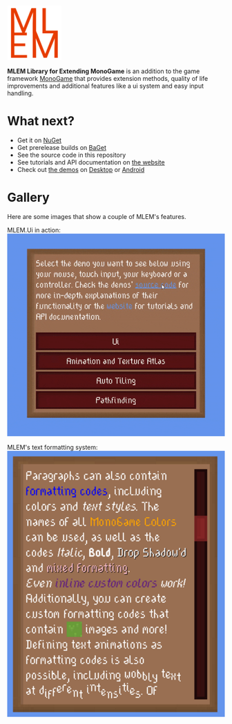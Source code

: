 <img src="Media/Logo.png" width="25%" >

**MLEM Library for Extending MonoGame** is an addition to the game framework [MonoGame](https://www.monogame.net/) that provides extension methods, quality of life improvements and additional features like a ui system and easy input handling.

# What next?
- Get it on [NuGet](https://www.nuget.org/packages?q=mlem)
- Get prerelease builds on [BaGet](https://nuget.ellpeck.de)
- See the source code in this repository
- See tutorials and API documentation on [the website](https://mlem.ellpeck.de/)
- Check out [the demos](https://github.com/Ellpeck/MLEM/tree/master/Demos) on [Desktop](https://github.com/Ellpeck/MLEM/tree/master/Demos.DesktopGL) or [Android](https://github.com/Ellpeck/MLEM/tree/master/Demos.Android)

# Gallery
Here are some images that show a couple of MLEM's features.

MLEM.Ui in action:  
<img src="Media/Ui.gif">

MLEM's text formatting system:  
<img src="Media/Formatting.png">